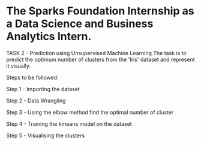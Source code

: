 # The Sparks Foundation Internship as a Data Science and Business Analytics Intern.

TASK 2 - Prediction using Unsupervised Machine Learning
The task is to predict the optimum number of clusters from the 'Iris' dataset and represent it visually.

Steps to be followed:

Step 1 - Importing the dataset

Step 2 - Data Wrangling

Step 3 - Using the elbow method find the optimal number of cluster

Step 4 - Training the kmeans model on the dataset

Step 5 - Visualising the clusters
